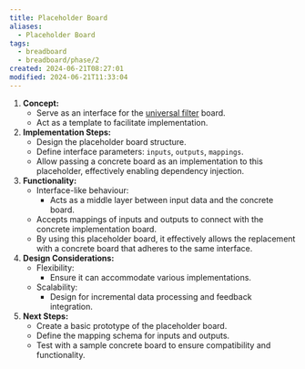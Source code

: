 ```yaml
---
title: Placeholder Board
aliases:
  - Placeholder Board
tags:
  - breadboard
  - breadboard/phase/2
created: 2024-06-21T08:27:01
modified: 2024-06-21T11:33:04
---
```


1. **Concept:**
	- Serve as an interface for the [universal filter](projects/Breadboard/Phase%202/boards/Universal%20Filter%20Board.md) board.
	- Act as a template to facilitate implementation.
2. **Implementation Steps:**
	- Design the placeholder board structure.
	- Define interface parameters: `inputs`, `outputs`, `mappings`.
	- Allow passing a concrete board as an implementation to this placeholder, effectively enabling dependency injection.
3. **Functionality:**
	- Interface-like behaviour:
		- Acts as a middle layer between input data and the concrete board.
	- Accepts mappings of inputs and outputs to connect with the concrete implementation board.
	- By using this placeholder board, it effectively allows the replacement with a concrete board that adheres to the same interface.
4. **Design Considerations:**
	- Flexibility:
		- Ensure it can accommodate various implementations.
	- Scalability:
		- Design for incremental data processing and feedback integration.
5. **Next Steps:**
	- Create a basic prototype of the placeholder board.
	- Define the mapping schema for inputs and outputs.
	- Test with a sample concrete board to ensure compatibility and functionality.

